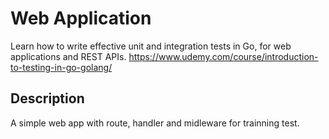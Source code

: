 # Web Application

Learn how to write effective unit and integration tests in Go, for web applications and REST APIs.
https://www.udemy.com/course/introduction-to-testing-in-go-golang/

## Description

A simple web app with route, handler and midleware for trainning test.
